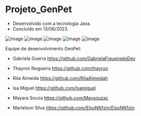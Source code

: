 # Projeto_GenPet

- Desenvolvido com a tecnologia Java.
- Concluído em 13/06/2023.


![image](https://github.com/RitaAlmeidah/Projeto_GenPet/assets/133229401/5d1c9021-33bd-43d5-ba6c-8b00a0b2981f)
                                                                                                              ![image](https://github.com/RitaAlmeidah/Projeto_GenPet/assets/133229401/25639aa9-a9be-4da8-928e-03dc41bdb883)
![image](https://github.com/RitaAlmeidah/Projeto_GenPet/assets/133229401/8b980d26-713b-4c12-84bc-9545904559ac)
                                                                                                              ![image](https://github.com/RitaAlmeidah/Projeto_GenPet/assets/133229401/d73b9347-2465-43c5-aeb9-8e20d0bb1d79)
![image](https://github.com/RitaAlmeidah/Projeto_GenPet/assets/133229401/096417cc-a6ba-434a-b11b-debe2d7f2f2b)


Equipe de desenvolvimento GenPet: 

- Gabriela Guerra https://github.com/GabrielaFigueiredoDev
  
- Thayron Nogueira https://github.com/thayrun
  
- Rita Almeida https://github.com/RitaAlmeidah
  
- Isa Miguel https://github.com/Isamiguel
  
- Mayara Souza https://github.com/Maysouzac
  
- Marielson Silva https://github.com/ElsoNN1zin/ElsoNN1zin








